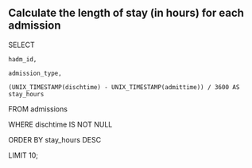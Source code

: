 ## Calculate the length of stay (in hours) for each admission

SELECT

    hadm_id,
    
    admission_type,
    
    (UNIX_TIMESTAMP(dischtime) - UNIX_TIMESTAMP(admittime)) / 3600 AS stay_hours
    
FROM admissions

WHERE dischtime IS NOT NULL

ORDER BY stay_hours DESC

LIMIT 10;
